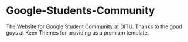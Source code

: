 # Google-Students-Community
The Website for Google Student Community at DITU. Thanks to the good guys at Keen Themes for providing us a premium template. 

